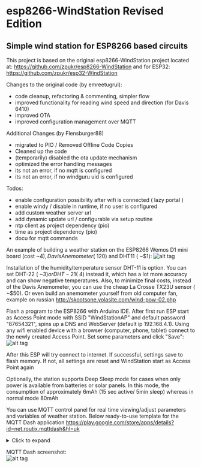 # esp8266-WindStation Revised Edition

## Simple wind station for ESP8266 based circuits
This project is based on the original esp8266-WindStation project located at:
https://github.com/zpukr/esp8266-WindStation
and for ESP32: https://github.com/zpukr/esp32-WindStation <br>

Changes to the original code (by emreetugrul):
- code cleanup, refactoring & commenting, simpler flow
- improved functionality for reading wind speed and direction (for Davis 6410)
- improved OTA
- improved configuration management over MQTT


Additional Changes (by Flensburger88)
- migrated to PIO / Removed Offline Code Copies
- Cleaned up the code
- (temporarily) disabled the ota update mechanism
- optimized the error handling messages
- its not an error, if no mqtt is configured
- its not an error, if no windguru uid is configured

Todos:
- enable configuration possibility after wifi is connected ( lazy portal )
- enable windy  / disable in runtime, if no user is configured
- add custom weather server url
- add dynamic update url / configurable via setup routine
- ntp client as project dependency (pio)
- time as project dependency (pio)
- docu for mqtt commands


An example of building a weather station on the ESP8266 Wemos D1 mini board (cost ~$4), Davis Anemometer ( ~$120) and DHT11 ( ~$1):
![alt tag](https://github.com/zpukr/esp8266-WindStation/blob/master/windstation.jpg)

Installation of the humidity/temperature sensor DHT-11 is option. You can set DHT-22 ( ~3$) or DHT-21 ( ~4$) instead it, which has a lot more accuracy and can show negative temperatures. Also, to minimize final costs, instead of the Davis Anemometer, you can use the cheap La Crosse TX23U sensor ( ~$50). Or even build an anemometer yourself from old computer fan, example on russian http://skootsone.yolasite.com/wind-pow-02.php

Flash a program to the ESP8266 with Arduino IDE. After first run ESP start as Access Point mode with SSID "WindStationAP" and default password "87654321", spins up a DNS and WebServer (default ip 192.168.4.1). Using any wifi enabled device with a browser (computer, phone, tablet) connect to the newly created Access Point. Set some parameters and click "Save":
![alt tag](https://github.com/zpukr/esp8266-WindStation/blob/master/WindStationAP.jpg)

After this ESP will try connect to internet. If successful, settings save to flash memory. If not, all settings are reset and WindStation start as Access Point again

Optionally, the station supports Deep Sleep mode for cases when only power is available from batteries or solar panels. In this mode, the consumption of approximately 6mAh (15 sec active/ 5min sleep) whereas in normal mode 80mAh

You can use MQTT control panel for real time viewing/adjust parameters and variables of weather station. Below ready-to-use template for the MQTT Dash application https://play.google.com/store/apps/details?id=net.routix.mqttdash&hl=uk

<details>
<summary>Click to expand</summary>
	[{"mainTextSize":"LARGE","postfix":" m/s","prefix":"","textColor":-192,"enableIntermediateState":true,"enablePub":false,"enteredIntermediateStateAt":0,"intermediateStateTimeout":10,"jsOnReceive":"","jsonPath":"$.Avr","lastJsonPathValue":"0.0","lastPayload":"{\"Min\": 0.00, \"Avr\": 0.00, \"Max\": 0.00, \"Dir\": 270}","qos":0,"retained":false,"topic":"windpoint/wind","topicPub":"windpoint","updateLastPayloadOnPub":false,"id":"9b0b155b-29c1-48fa-9085-7c54b0f73bbe","jsBlinkExpression":"","jsOnDisplay":"","jsOnTap":"","lastActivity":1552427633,"longId":5,"name":"WindAvr","type":1},{"decimalPrecision":0,"displayPayloadValue":true,"maxValue":360.0,"minValue":0.0,"postfix":"°","prefix":"","progressColor":-192,"enableIntermediateState":true,"enablePub":false,"enteredIntermediateStateAt":0,"intermediateStateTimeout":1,"jsOnReceive":"","jsonPath":"$.Dir","lastJsonPathValue":"270","lastPayload":"{\"Min\": 0.00, \"Avr\": 0.00, \"Max\": 0.00, \"Dir\": 270}","qos":1,"retained":false,"topic":"windpoint/wind","topicPub":"windpoint","updateLastPayloadOnPub":false,"id":"716bae44-f2f5-4ce7-9f79-61292c0d2f2f","jsBlinkExpression":"","jsOnDisplay":"","jsOnTap":"","lastActivity":1552427633,"longId":13,"name":"Direction","type":3},{"mainTextSize":"MEDIUM","postfix":" m/s","prefix":"","textColor":-12550144,"enableIntermediateState":true,"enablePub":false,"enteredIntermediateStateAt":0,"intermediateStateTimeout":0,"jsOnReceive":"","jsonPath":"$.Min","lastJsonPathValue":"0.0","lastPayload":"{\"Min\": 0.00, \"Avr\": 0.00, \"Max\": 0.00, \"Dir\": 270}","qos":0,"retained":false,"topic":"windpoint/wind","topicPub":"sensor","updateLastPayloadOnPub":false,"id":"fd6e2415-bad0-404c-a43b-b164171b8017","jsBlinkExpression":"","jsOnDisplay":"","jsOnTap":"","lastActivity":1552427633,"longId":4,"name":"WindMin","type":1},{"mainTextSize":"MEDIUM","postfix":" m/s","prefix":"","textColor":-65472,"enableIntermediateState":true,"enablePub":false,"enteredIntermediateStateAt":0,"intermediateStateTimeout":0,"jsOnReceive":"","jsonPath":"$.Max","lastJsonPathValue":"0.0","lastPayload":"{\"Min\": 0.00, \"Avr\": 0.00, \"Max\": 0.00, \"Dir\": 270}","qos":0,"retained":false,"topic":"windpoint/wind","topicPub":"sensor","updateLastPayloadOnPub":false,"id":"7eed0deb-cb11-4ec5-ab1f-9ce9305fb341","jsBlinkExpression":"","jsOnDisplay":"","jsOnTap":"","lastActivity":1552427633,"longId":6,"name":"WindMax","type":1},{"decimalPrecision":0,"displayPayloadValue":true,"maxValue":140.0,"minValue":1.0,"postfix":"","prefix":"","progressColor":-1,"enableIntermediateState":false,"enablePub":true,"enteredIntermediateStateAt":0,"intermediateStateTimeout":10,"jsOnReceive":"","jsonPath":"","lastPayload":"15","qos":1,"retained":false,"topic":"windpoint/kc_wind","topicPub":"windpoint","updateLastPayloadOnPub":false,"id":"4d50b3f6-8f21-40b9-b90b-17031b769896","jsBlinkExpression":"","jsOnDisplay":"","jsOnTap":"","lastActivity":1552427672,"longId":8,"name":"kcWind","type":3},{"decimalPrecision":0,"displayPayloadValue":true,"maxValue":1023.0,"minValue":1.0,"postfix":"","prefix":"","progressColor":-1,"enableIntermediateState":false,"enablePub":true,"enteredIntermediateStateAt":0,"intermediateStateTimeout":10,"jsOnReceive":"","jsonPath":"$.MaxADC","lastJsonPathValue":"1023","lastPayload":"{\"ADC\":0, \"MaxADC\":1023, \"Offset\":0}","qos":1,"retained":false,"topic":"windpoint/adc","topicPub":"windpoint/m","updateLastPayloadOnPub":false,"id":"c5ab2bd4-1ced-4d34-bcf4-83e9db606361","jsBlinkExpression":"","jsOnDisplay":"","jsOnTap":"","lastActivity":1552427672,"longId":14,"name":"vaneMaxADC","type":3},{"decimalPrecision":0,"displayPayloadValue":true,"maxValue":359.0,"minValue":0.0,"postfix":"°","prefix":"","progressColor":-1,"enableIntermediateState":false,"enablePub":true,"enteredIntermediateStateAt":0,"intermediateStateTimeout":10,"jsOnReceive":"","jsonPath":"$.Offset","lastJsonPathValue":"0","lastPayload":"{\"ADC\":0, \"MaxADC\":1023, \"Offset\":0}","qos":1,"retained":false,"topic":"windpoint/adc","topicPub":"windpoint/o","updateLastPayloadOnPub":false,"id":"3e365f91-778b-456e-b5cf-446c1aaefe1c","jsBlinkExpression":"","jsOnDisplay":"","jsOnTap":"","lastActivity":1552427672,"longId":16,"name":"vaneOffset","type":3},{"iconOff":"ic_cloud_download","iconOn":"ic_cloud_download","offColor":-1,"onColor":-1,"payloadOff":"sensor","payloadOn":"sensor","enableIntermediateState":true,"enablePub":true,"enteredIntermediateStateAt":0,"intermediateStateTimeout":0,"jsOnReceive":"","jsonPath":"","lastPayload":"sensor","qos":1,"retained":false,"topic":"windpoint","topicPub":"","updateLastPayloadOnPub":true,"id":"df5bfda3-d3b7-4c92-8fe7-a425e20cfd95","jsBlinkExpression":"","jsOnDisplay":"","jsOnTap":"","lastActivity":1552384187,"longId":9,"name":"Update","type":2},{"mainTextSize":"SMALL","postfix":"","prefix":"","textColor":-1,"enableIntermediateState":true,"enablePub":false,"enteredIntermediateStateAt":0,"intermediateStateTimeout":0,"jsOnReceive":"","jsonPath":"","lastPayload":"ADC:0","qos":1,"retained":false,"topic":"windpoint/debug","topicPub":"","updateLastPayloadOnPub":true,"id":"d8222a02-352e-48d0-b466-b78e9a382a19","jsBlinkExpression":"","jsOnDisplay":"","jsOnTap":"","lastActivity":1552427535,"longId":11,"name":"Debug","type":1},{"iconOff":"ic_explore","iconOn":"ic_explore","offColor":-1,"onColor":-1,"payloadOff":"adc","payloadOn":"adc","enableIntermediateState":false,"enablePub":true,"enteredIntermediateStateAt":0,"intermediateStateTimeout":0,"jsOnReceive":"","jsonPath":"","lastPayload":"adc","qos":1,"retained":false,"topic":"windpoint","topicPub":"","updateLastPayloadOnPub":true,"id":"cf88116a-4130-45bc-b77f-f6a0895b5548","jsBlinkExpression":"","jsOnDisplay":"","jsOnTap":"","lastActivity":1552427071,"longId":12,"name":"Read ADC","type":2},{"iconOff":"ic_flash_on","iconOn":"ic_flash_on","offColor":-1,"onColor":-1,"payloadOff":"reset","payloadOn":"reset","enableIntermediateState":true,"enablePub":true,"enteredIntermediateStateAt":0,"intermediateStateTimeout":0,"jsOnReceive":"","jsonPath":"","lastPayload":"reset","qos":1,"retained":false,"topic":"windpoint","topicPub":"","updateLastPayloadOnPub":true,"id":"aabe562f-5790-4d2a-ae3b-60526dfd4621","jsBlinkExpression":"","jsOnDisplay":"","jsOnTap":"","lastActivity":1540372437,"longId":10,"name":"Reset!","type":2}]
</details>


MQTT Dash screenshot:<br>
![alt tag](https://raw.githubusercontent.com/zpukr/esp8266-WindStation/master/Screenshot_20190216.png) 
